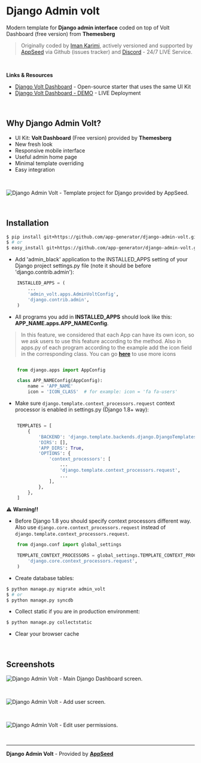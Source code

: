 # Django Admin volt

Modern template for **Django admin interface** coded on top of Volt Dashboard (free version) from **Themesberg**

> Originally coded by [Iman Karimi](https://github.com/imankarimi), actively versioned and supported by [AppSeed](https://appseed.us/) via Github (issues tracker) and [Discord](https://discord.gg/fZC6hup) - 24/7 LIVE Service.

<br>

**Links & Resources**

- [Django Volt Dashboard](https://appseed.us/admin-dashboards/django-dashboard-volt) - Open-source starter that uses the same UI Kit
- [Django Volt Dashboard - DEMO](https://django-volt-dashboard.appseed-srv1.com/login/?next=/) - LIVE Deployment

<br />

## Why Django Admin Volt?

- UI Kit: **Volt Dashboard** (Free version) provided by **Themesberg**
- New fresh look
- Responsive mobile interface
- Useful admin home page
- Minimal template overriding
- Easy integration

<br />

![Django Admin Volt - Template project for Django provided by AppSeed.](https://user-images.githubusercontent.com/51070104/132288100-0c65159f-71a6-41f0-9f55-9544916385ae.jpg)

<br>

## Installation

```bash
$ pip install git+https://github.com/app-generator/django-admin-volt.git
$ # or
$ easy_install git+https://github.com/app-generator/django-admin-volt.git
```

* Add 'admin_black' application to the INSTALLED_APPS setting of your Django project settings.py file (note it should be before 'django.contrib.admin'):

```python
    INSTALLED_APPS = (
        ...
        'admin_volt.apps.AdminVoltConfig',
        'django.contrib.admin',
    )
```


* All programs you add in **INSTALLED_APPS** should look like this: **APP_NAME.apps.APP_NAMEConfig**.

> In this feature, we considered that each App can have its own icon, so we ask users to use this feature according to the method. Also in apps.py of each program according to the example add the icon field in the corresponding class. You can go **[here](https://fontawesome.com/v4.7/icons/)** to use more icons


```python

    from django.apps import AppConfig

    class APP_NAMEConfig(AppConfig):
        name = 'APP_NAME'
        icon = 'ICON_CLASS'  # for example: icon = 'fa fa-users'
```

* Make sure ``django.template.context_processors.request`` context processor is enabled in settings.py (Django 1.8+ way):

```python

    TEMPLATES = [
        {
            'BACKEND': 'django.template.backends.django.DjangoTemplates',
            'DIRS': [],
            'APP_DIRS': True,
            'OPTIONS': {
                'context_processors': [
                    ...
                    'django.template.context_processors.request',
                    ...
                ],
            },
        },
    ]
```

:warning: **Warning!!**
* Before Django 1.8 you should specify context processors different way. Also use ``django.core.context_processors.request`` instead of ``django.template.context_processors.request``.

```python
    from django.conf import global_settings

    TEMPLATE_CONTEXT_PROCESSORS = global_settings.TEMPLATE_CONTEXT_PROCESSORS + (
        'django.core.context_processors.request',
    )
```

* Create database tables:

```bash
$ python manage.py migrate admin_volt
$ # or
$ python manage.py syncdb
```

* Collect static if you are in production environment:

```bash
$ python manage.py collectstatic
```

* Clear your browser cache

<br />

## Screenshots

![Django Admin Volt - Main Django Dashboard screen.](https://raw.githubusercontent.com/app-generator/django-admin-volt/main/screenshots/screen_shot_1.png)

<br>

![Django Admin Volt - Add user screen.](https://raw.githubusercontent.com/app-generator/django-admin-volt/main/screenshots/screen_shot_2.png)

<br>

![Django Admin Volt - Edit user permissions.](https://raw.githubusercontent.com/app-generator/django-admin-volt/main/screenshots/screen_shot_3.png)

<br>

---
**Django Admin Volt** - Provided by **[AppSeed](https://appseed.us/)**
